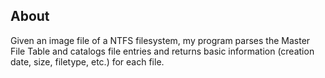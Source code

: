 
## About

Given an image file of a NTFS filesystem, my program parses the Master File Table and catalogs file entries and returns basic information (creation date, size, filetype, etc.) for each file.
